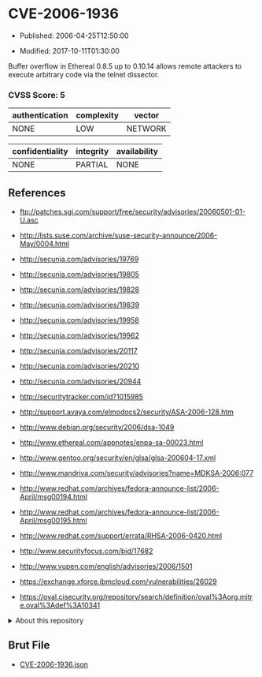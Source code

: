 # CVE-2006-1936

- Published: 2006-04-25T12:50:00

- Modified: 2017-10-11T01:30:00

Buffer overflow in Ethereal 0.8.5 up to 0.10.14 allows remote attackers to execute arbitrary code via the telnet dissector.

### CVSS Score: **5**

| authentication | complexity | vector |
| --- | --- | --- |
| NONE | LOW | NETWORK |

| confidentiality | integrity | availability |
| --- | --- | --- |
| NONE | PARTIAL | NONE |

## References

* ftp://patches.sgi.com/support/free/security/advisories/20060501-01-U.asc

* http://lists.suse.com/archive/suse-security-announce/2006-May/0004.html

* http://secunia.com/advisories/19769

* http://secunia.com/advisories/19805

* http://secunia.com/advisories/19828

* http://secunia.com/advisories/19839

* http://secunia.com/advisories/19958

* http://secunia.com/advisories/19962

* http://secunia.com/advisories/20117

* http://secunia.com/advisories/20210

* http://secunia.com/advisories/20944

* http://securitytracker.com/id?1015985

* http://support.avaya.com/elmodocs2/security/ASA-2006-128.htm

* http://www.debian.org/security/2006/dsa-1049

* http://www.ethereal.com/appnotes/enpa-sa-00023.html

* http://www.gentoo.org/security/en/glsa/glsa-200604-17.xml

* http://www.mandriva.com/security/advisories?name=MDKSA-2006:077

* http://www.redhat.com/archives/fedora-announce-list/2006-April/msg00194.html

* http://www.redhat.com/archives/fedora-announce-list/2006-April/msg00195.html

* http://www.redhat.com/support/errata/RHSA-2006-0420.html

* http://www.securityfocus.com/bid/17682

* http://www.vupen.com/english/advisories/2006/1501

* https://exchange.xforce.ibmcloud.com/vulnerabilities/26029

* https://oval.cisecurity.org/repository/search/definition/oval%3Aorg.mitre.oval%3Adef%3A10341

<details>
<summary>About this repository</summary> 

  This repository is part of the project [Live Hack CVE](https://github.com/Live-Hack-CVE). Main website can be found [www.live-hack.org](https://www.live-hack.org) 
  
  Made by [Sn0wAlice](https://github.com/Sn0wAlice) for the people that care about security and need to have a feed of the latest CVEs. Hope you enjoy it, don't forget to star the repo and follow me on [Twitter](https://twitter.com/Sn0wAlice) and [Github](https://github.com/Sn0wAlice). And that is my [personnal website](https://www.alice-snow.me/)

  - [Home Page](https://github.com/Live-Hack-CVE)
  - [Framework](https://github.com/Live-Hack-CVE/cve-framework)
  - [CVE database](https://github.com/Live-Hack-CVE/full_database)
  - [Changelog](https://github.com/Live-Hack-CVE/Changelog)
</details>

## Brut File

* [CVE-2006-1936.json](https://raw.githubusercontent.com/Live-Hack-CVE/full_database/main/cves/2006/CVE-2006-1936.json)

